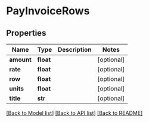 # PayInvoiceRows

## Properties
Name | Type | Description | Notes
------------ | ------------- | ------------- | -------------
**amount** | **float** |  | [optional] 
**rate** | **float** |  | [optional] 
**row** | **float** |  | [optional] 
**units** | **float** |  | [optional] 
**title** | **str** |  | [optional] 

[[Back to Model list]](../README.md#documentation-for-models) [[Back to API list]](../README.md#documentation-for-api-endpoints) [[Back to README]](../README.md)


